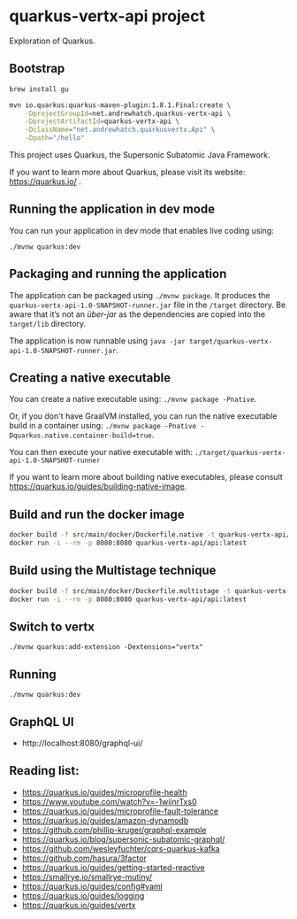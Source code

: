 # quarkus-vertx-api project

Exploration of Quarkus.

## Bootstrap

```bash
brew install gu

mvn io.quarkus:quarkus-maven-plugin:1.8.1.Final:create \
    -DprojectGroupId=net.andrewhatch.quarkus-vertx-api \
    -DprojectArtifactId=quarkus-vertx-api \
    -DclassName="net.andrewhatch.quarkusvertx.Api" \
    -Dpath="/hello"
```

This project uses Quarkus, the Supersonic Subatomic Java Framework.

If you want to learn more about Quarkus, please visit its website: https://quarkus.io/ .

## Running the application in dev mode

You can run your application in dev mode that enables live coding using:
```
./mvnw quarkus:dev
```

## Packaging and running the application

The application can be packaged using `./mvnw package`.
It produces the `quarkus-vertx-api-1.0-SNAPSHOT-runner.jar` file in the `/target` directory.
Be aware that it’s not an _über-jar_ as the dependencies are copied into the `target/lib` directory.

The application is now runnable using `java -jar target/quarkus-vertx-api-1.0-SNAPSHOT-runner.jar`.

## Creating a native executable

You can create a native executable using: `./mvnw package -Pnative`.

Or, if you don't have GraalVM installed, you can run the native executable build in a container using: `./mvnw package -Pnative -Dquarkus.native.container-build=true`.

You can then execute your native executable with: `./target/quarkus-vertx-api-1.0-SNAPSHOT-runner`

If you want to learn more about building native executables, please consult https://quarkus.io/guides/building-native-image.

## Build and run the docker image

```bash
docker build -f src/main/docker/Dockerfile.native -t quarkus-vertx-api/api .
docker run -i --rm -p 8080:8080 quarkus-vertx-api/api:latest
```

## Build using the Multistage technique

```bash
docker build -f src/main/docker/Dockerfile.multistage -t quarkus-vertx-api/api .
docker run -i --rm -p 8080:8080 quarkus-vertx-api/api:latest
```

## Switch to vertx

```
./mvnw quarkus:add-extension -Dextensions="vertx"
```

## Running

```
./mvnw quarkus:dev
```

## GraphQL UI

* http://localhost:8080/graphql-ui/

## Reading list:

* https://quarkus.io/guides/microprofile-health
* https://www.youtube.com/watch?v=-1wijnrTxs0
* https://quarkus.io/guides/microprofile-fault-tolerance
* https://quarkus.io/guides/amazon-dynamodb
* https://github.com/phillip-kruger/graphql-example
* https://quarkus.io/blog/supersonic-subatomic-graphql/
* https://github.com/wesleyfuchter/cqrs-quarkus-kafka
* https://github.com/hasura/3factor
* https://quarkus.io/guides/getting-started-reactive
* https://smallrye.io/smallrye-mutiny/
* https://quarkus.io/guides/config#yaml
* https://quarkus.io/guides/logging
* https://quarkus.io/guides/vertx
